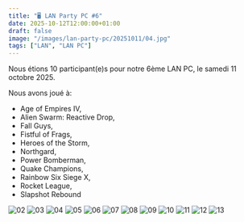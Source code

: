 ```yaml
---
title: "🖥️ LAN Party PC #6"
date: 2025-10-12T12:00:00+01:00
draft: false
image: "/images/lan-party-pc/20251011/04.jpg"
tags: ["LAN", "LAN PC"]
---
```


Nous étions 10 participant(e)s pour notre 6ème LAN PC, le samedi 11 octobre 2025.

<!--more-->

Nous avons joué à:

- Age of Empires IV,
- Alien Swarm: Reactive Drop,
- Fall Guys,
- Fistful of Frags,
- Heroes of the Storm,
- Northgard,
- Power Bomberman,
- Quake Champions,
- Rainbow Six Siege X,
- Rocket League,
- Slapshot Rebound

![02](/images/lan-party-pc/20251011/02.jpg)
![03](/images/lan-party-pc/20251011/03.jpg)
![04](/images/lan-party-pc/20251011/04.jpg)
![05](/images/lan-party-pc/20251011/05.jpg)
![06](/images/lan-party-pc/20251011/06.jpg)
![07](/images/lan-party-pc/20251011/07.jpg)
![08](/images/lan-party-pc/20251011/08.jpg)
![09](/images/lan-party-pc/20251011/09.jpg)
![10](/images/lan-party-pc/20251011/10.jpg)
![11](/images/lan-party-pc/20251011/11.jpg)
![12](/images/lan-party-pc/20251011/12.jpg)
![13](/images/lan-party-pc/20251011/13.jpg)
